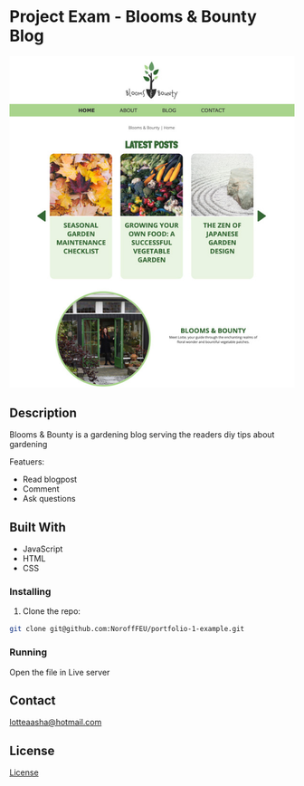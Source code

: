# Project Exam - Blooms & Bounty Blog

![image](images/BloomsBounty.jpg)

## Description

Blooms & Bounty is a gardening blog serving the readers diy tips about gardening

Featuers:

- Read blogpost
- Comment
- Ask questions

## Built With

- JavaScript
- HTML
- CSS

### Installing

1. Clone the repo:

```bash
git clone git@github.com:NoroffFEU/portfolio-1-example.git
```

### Running

Open the file in Live server

## Contact

lotteaasha@hotmail.com

## License

[License](LICENSE)
